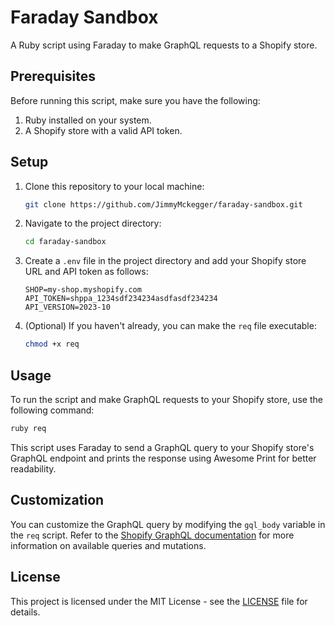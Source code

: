 
# Faraday Sandbox

A Ruby script using Faraday to make GraphQL requests to a Shopify store.

## Prerequisites

Before running this script, make sure you have the following:

1. Ruby installed on your system.
2. A Shopify store with a valid API token.

## Setup

1. Clone this repository to your local machine:

   ```bash
   git clone https://github.com/JimmyMckegger/faraday-sandbox.git
   ```

2. Navigate to the project directory:

   ```bash
   cd faraday-sandbox
   ```

3. Create a `.env` file in the project directory and add your Shopify store URL and API token as follows:

   ```env
   SHOP=my-shop.myshopify.com
   API_TOKEN=shppa_1234sdf234234asdfasdf234234
   API_VERSION=2023-10
   ```

4. (Optional) If you haven't already, you can make the `req` file executable:

   ```bash
   chmod +x req
   ```

## Usage

To run the script and make GraphQL requests to your Shopify store, use the following command:

```bash
ruby req
```

This script uses Faraday to send a GraphQL query to your Shopify store's GraphQL endpoint and prints the response using Awesome Print for better readability.

## Customization

You can customize the GraphQL query by modifying the `gql_body` variable in the `req` script. Refer to the [Shopify GraphQL documentation](https://shopify.dev/docs/admin-api/graphql) for more information on available queries and mutations.

## License

This project is licensed under the MIT License - see the [LICENSE](LICENSE) file for details.
